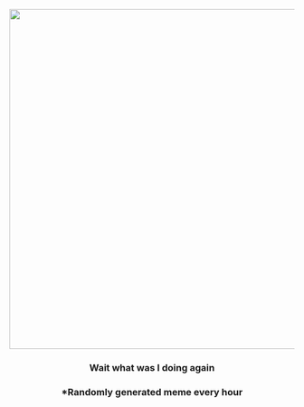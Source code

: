 <p align="center">
        <img src="https://i.redd.it/ppkqosrty7h91.gif" width="600" height="600">
        </p>
        <h3 align="center">Wait what was I doing again</h3>
        <h3 align="center">*Randomly generated meme every hour</h3>
    